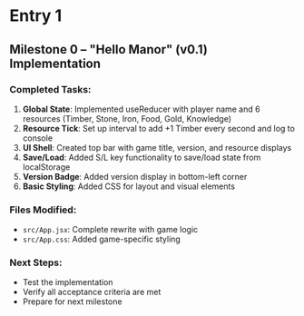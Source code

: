 # Entry 1

## Milestone 0 – "Hello Manor" (v0.1) Implementation

### Completed Tasks:
1. **Global State**: Implemented useReducer with player name and 6 resources (Timber, Stone, Iron, Food, Gold, Knowledge)
2. **Resource Tick**: Set up interval to add +1 Timber every second and log to console
3. **UI Shell**: Created top bar with game title, version, and resource displays
4. **Save/Load**: Added S/L key functionality to save/load state from localStorage
5. **Version Badge**: Added version display in bottom-left corner
6. **Basic Styling**: Added CSS for layout and visual elements

### Files Modified:
- `src/App.jsx`: Complete rewrite with game logic
- `src/App.css`: Added game-specific styling

### Next Steps:
- Test the implementation
- Verify all acceptance criteria are met
- Prepare for next milestone